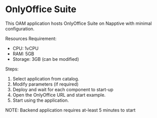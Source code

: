 # OnlyOffice Suite

This OAM application hosts OnlyOffice Suite on Napptive with minimal configuration.

Resources Requirement: 
- CPU: 1vCPU
- RAM: 5GB
- Storage: 3GB (can be modified)

Steps: 
1. Select application from catalog. 
2. Modify parameters (if required)
3. Deploy and wait for each component to start-up
4. Open the OnlyOffice URL and start example.
5. Start using the application.
 
NOTE: Backend application requires at-least 5 minutes to start

